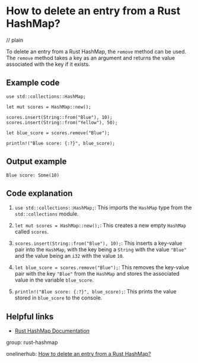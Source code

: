 # How to delete an entry from a Rust HashMap?
// plain

To delete an entry from a Rust HashMap, the `remove` method can be used. The `remove` method takes a key as an argument and returns the value associated with the key if it exists.

## Example code

```
use std::collections::HashMap;

let mut scores = HashMap::new();

scores.insert(String::from("Blue"), 10);
scores.insert(String::from("Yellow"), 50);

let blue_score = scores.remove("Blue");

println!("Blue score: {:?}", blue_score);
```

## Output example

```
Blue score: Some(10)
```

## Code explanation


1. `use std::collections::HashMap;`: This imports the `HashMap` type from the `std::collections` module.

2. `let mut scores = HashMap::new();`: This creates a new empty `HashMap` called `scores`.

3. `scores.insert(String::from("Blue"), 10);`: This inserts a key-value pair into the `HashMap`, with the key being a `String` with the value `"Blue"` and the value being an `i32` with the value `10`.

4. `let blue_score = scores.remove("Blue");`: This removes the key-value pair with the key `"Blue"` from the `HashMap` and stores the associated value in the variable `blue_score`.

5. `println!("Blue score: {:?}", blue_score);`: This prints the value stored in `blue_score` to the console.

## Helpful links

- [Rust HashMap Documentation](https://doc.rust-lang.org/std/collections/struct.HashMap.html)

group: rust-hashmap

onelinerhub: [How to delete an entry from a Rust HashMap?](https://onelinerhub.com/rust/how-to-delete-an-entry-from-a-rust-hashmap)